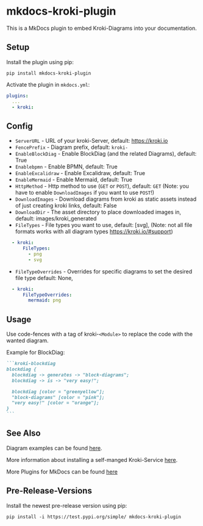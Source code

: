 # mkdocs-kroki-plugin

This is a MkDocs plugin to embed Kroki-Diagrams into your documentation.

## Setup

Install the plugin using pip:

`pip install mkdocs-kroki-plugin`

Activate the plugin in `mkdocs.yml`:

```yaml
plugins:
  ...
  - kroki:
```

## Config

* `ServerURL` - URL of your kroki-Server, default: <https://kroki.io>
* `FencePrefix` - Diagram prefix, default: `kroki-`
* `EnableBlockDiag` - Enable BlockDiag (and the related Diagrams), default: True
* `Enablebpmn` - Enable BPMN, default: True
* `EnableExcalidraw` - Enable Excalidraw, default: True
* `EnableMermaid` - Enable Mermaid, default: True
* `HttpMethod` - Http method to use (`GET` or `POST`), default: `GET` (Note: you have to enable `DownloadImages` if you want to use `POST`!)
* `DownloadImages` - Download diagrams from kroki as static assets instead of just creating kroki links, default: False
* `DownloadDir` - The asset directory to place downloaded images in, default: images/kroki_generated
* `FileTypes` - File types you want to use, default: [svg], (Note: not all file formats works with all diagram types https://kroki.io/#support)
```yaml
  - kroki:
      FileTypes:
        - png
        - svg
```
* `FileTypeOverrides` - Overrides for specific diagrams to set the desired file type default: None,
```yaml
  - kroki:
      FileTypeOverrides:
        mermaid: png
```

## Usage

Use code-fences with a tag of kroki-`<Module>` to replace the code with the wanted diagram.

Example for BlockDiag:

````markdown
```kroki-blockdiag
blockdiag {
  blockdiag -> generates -> "block-diagrams";
  blockdiag -> is -> "very easy!";

  blockdiag [color = "greenyellow"];
  "block-diagrams" [color = "pink"];
  "very easy!" [color = "orange"];
}
```
````

## See Also

Diagram examples can be found [here](https://kroki.io/examples.html).

More information about installing a self-manged Kroki-Service [here](https://docs.kroki.io/kroki/setup/install/).

More Plugins for MkDocs can be found [here](http://www.mkdocs.org/user-guide/plugins/)

## Pre-Release-Versions

Install the newest pre-release version using pip:

`pip install -i https://test.pypi.org/simple/ mkdocs-kroki-plugin`
